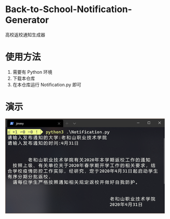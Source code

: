 # Back-to-School-Notification-Generator
高校返校通知生成器

# 使用方法

1. 需要有 Python 环境
2. 下载本仓库
3. 在本仓库运行 Notification.py 即可

# 演示

![demo.png](demo.png)